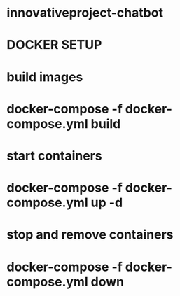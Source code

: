 
# innovativeproject-chatbot

# DOCKER SETUP

# build images
# docker-compose -f docker-compose.yml build
# start containers
# docker-compose -f docker-compose.yml up -d
# stop and remove containers
# docker-compose -f docker-compose.yml down


